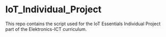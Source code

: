 # IoT_Individual_Project
This repo contains the script used for the IoT Essentials Individual Project part of the Elektronics-ICT curriculum. 
